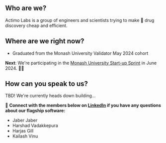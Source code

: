 ## Who are we?
Actimo Labs is a group of engineers and scientists trying to make 💊 drug discovery cheap and efficient.

## Where are we right now?
- Graduated from the Monash University Validator May 2024 cohort

**Next**: We're participating in the [Monash University Start-up Sprint](https://www.monash.edu/entrepreneurship/programs/startup-sprint) in June 2024. 👷🏾

## How can you speak to us?
TBD! We're currently heads down building...

🤝 **Connect with the members below on [LinkedIn](https://www.linkedin.com/feed/) if you have any questions about our flagship software:**

- Jaber Jaber
- Harshad Vadakkepura
- Harjas Gill
- Kailash Vinu
